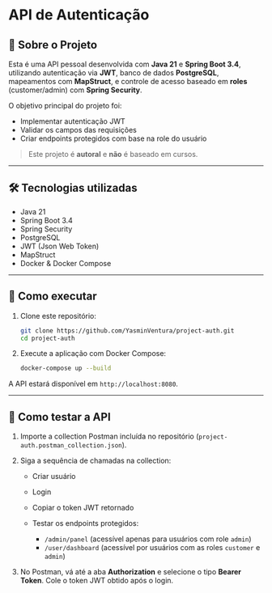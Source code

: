 # API de Autenticação

## 📌 Sobre o Projeto

Esta é uma API pessoal desenvolvida com **Java 21** e **Spring Boot 3.4**, utilizando autenticação via **JWT**, banco de dados **PostgreSQL**, mapeamentos com **MapStruct**, e controle de acesso baseado em **roles** (customer/admin) com **Spring Security**.

O objetivo principal do projeto foi:

- Implementar autenticação JWT
- Validar os campos das requisições
- Criar endpoints protegidos com base na role do usuário

> Este projeto é **autoral** e **não** é baseado em cursos.

---

## 🛠 Tecnologias utilizadas

- Java 21
- Spring Boot 3.4
- Spring Security
- PostgreSQL
- JWT (Json Web Token)
- MapStruct
- Docker & Docker Compose

---

## 🚀 Como executar

1. Clone este repositório:
   ```bash
   git clone https://github.com/YasminVentura/project-auth.git
   cd project-auth

2. Execute a aplicação com Docker Compose:

   ```bash
   docker-compose up --build
   ```

A API estará disponível em `http://localhost:8080`.

---

## 🧪 Como testar a API

1. Importe a collection Postman incluída no repositório (`project-auth.postman_collection.json`).
2. Siga a sequência de chamadas na collection:

   * Criar usuário
   * Login
   * Copiar o token JWT retornado
   * Testar os endpoints protegidos:

     * `/admin/panel` (acessível apenas para usuários com role `admin`)
     * `/user/dashboard` (acessível por usuários com as roles `customer` e `admin`)
3. No Postman, vá até a aba **Authorization** e selecione o tipo **Bearer Token**. Cole o token JWT obtido após o login.


